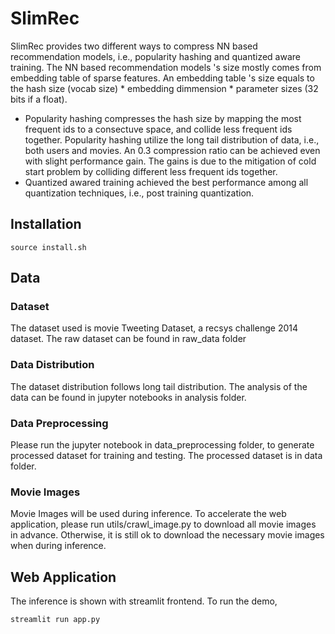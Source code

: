 # SlimRec
SlimRec provides two different ways to compress NN based recommendation models, i.e., popularity hashing and quantized aware training. The NN based recommendation models 's size mostly comes from embedding table of sparse features. An embedding table 's size equals to the hash size (vocab size) * embedding dimmension * parameter sizes (32 bits if a float). 
  - Popularity hashing compresses the hash size by mapping the most frequent ids to a consectuve space, and collide less frequent ids together. Popularity hashing utilize the long tail distribution of data, i.e., both users and movies. An 0.3 compression ratio can be achieved even with slight performance gain. The gains is due to the mitigation of cold start problem by colliding different less frequent ids together.
  - Quantized awared training achieved the best performance among all quantization techniques, i.e., post training quantization.

## Installation

    source install.sh

## Data
### Dataset
The dataset used is movie Tweeting Dataset, a recsys challenge 2014 dataset. The raw dataset can be found in raw_data folder
### Data Distribution
The dataset distribution follows long tail distribution. The analysis of the data can be found in jupyter notebooks in analysis folder.
### Data Preprocessing
Please run the jupyter notebook in data_preprocessing folder, to generate processed dataset for training and testing. The processed dataset is in data folder.
### Movie Images
Movie Images will be used during inference. To accelerate the web application, please run utils/crawl_image.py to download all movie images in advance. Otherwise, it is still ok to download the necessary movie images when during inference.

## Web Application
The inference is shown with streamlit frontend. To run the demo, 

	streamlit run app.py

